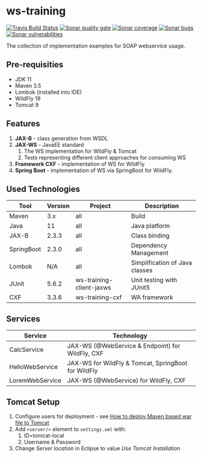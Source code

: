 # ws-training
[![Travis Build Status][travis-image]][travis-url-main] [![Sonar quality gate][sonar-quality-gate]][sonar-url] [![Sonar coverage][sonar-coverage]][sonar-url] [![Sonar bugs][sonar-bugs]][sonar-url] [![Sonar vulnerabilities][sonar-vulnerabilities]][sonar-url]

The collection of implementation examples for SOAP webservice usage.

## Pre-requisities
* JDK 11
* Maven 3.5
* Lombok (installed into IDE)
* WildFly 19
* Tomcat 9

## Features
1. **JAX-B** - class generation from WSDL 
1. **JAX-WS** - JavaEE standard
    1. The WS implementation for WildFly & Tomcat
    1. Tests representing different client approaches for consuming WS 
1. **Framework CXF** - implementation of WS for WildFly
1. **Spring Boot** - implementation of WS via SpringBoot for WildFly. 

## Used Technologies

| Tool             | Version      | Project                                            | Description                    |
| ---------------- | ------------ | --------------------------------------             | ------------------------------ |
| Maven            | 3.x          | all                                                | Build                          |
| Java             | 11           | all                                                | Java platform                  |
| JAX-B            | 2.3.3        | all                                                | Class binding                  |
| SpringBoot       | 2.3.0        | all                                                | Dependency Management          |
| Lombok           | N/A          | all                                                | Simplification of Java classes |
| JUnit            | 5.6.2        | ws-training-client-jaxws                           | Unit testing with JUnit5       |
| CXF              | 3.3.6        | ws-training-cxf                                    | WA framework                   |

## Services
| Service          | Technology                                          |
| ---------------- | --------------------------------------------------- |
| CalcService      | JAX-WS (@WebService & Endpoint) for WildFly, CXF    |
| HelloWebService  | JAX-WS for WildFly & Tomcat, SpringBoot for WildFly |
| LoremWebService  | JAX-WS (@WebService) for WildFly, CXF               |

## Tomcat Setup
1. Configure users for deployment - see [How to deploy Maven based war file to Tomcat](https://www.mkyong.com/maven/how-to-deploy-maven-based-war-file-to-tomcat/)
1. Add `<server/>` element to `settings.xml` with:
   1. ID=tomcat-local
   1. Username & Password
1. Change *Server location* in Eclipse to value *Use Tomcat Installation*

[travis-url-main]: https://travis-ci.org/arnosthavelka/ws-training
[travis-image]: https://travis-ci.org/arnosthavelka/ws-training.svg?branch=master

[sonar-url]: https://sonarcloud.io/dashboard?id=arnosthavelka_ws-training
[sonar-quality-gate]: https://sonarcloud.io/api/project_badges/measure?project=arnosthavelka_ws-training&metric=alert_status
[sonar-coverage]: https://sonarcloud.io/api/project_badges/measure?project=arnosthavelka_ws-training&metric=coverage
[sonar-bugs]: https://sonarcloud.io/api/project_badges/measure?project=arnosthavelka_ws-training&metric=bugs
[sonar-vulnerabilities]: https://sonarcloud.io/api/project_badges/measure?project=arnosthavelka_ws-training&metric=vulnerabilities